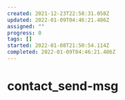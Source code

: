 ```yaml
---
created: 2021-12-23T22:58:31.058Z
updated: 2022-01-09T04:46:21.486Z
assigned: ""
progress: 0
tags: []
started: 2022-01-08T21:50:54.114Z
completed: 2022-01-09T04:46:21.486Z
---
```


# contact_send-msg
